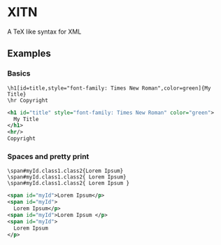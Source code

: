 # XITN
A TeX like syntax for XML

## Examples

### Basics

```xitn
\h1[id=title,style="font-family: Times New Roman",color=green]{My Title}
\hr Copyright
```

```xml
<h1 id="title" style="font-family: Times New Roman" color="green">
  My Title
</h1>
<hr/>
Copyright
```

### Spaces and pretty print

```xitn
\span#myId.class1.class2{Lorem Ipsum}
\span#myId.class1.class2{ Lorem Ipsum}
\span#myId.class1.class2{ Lorem Ipsum }
```

```xml
<span id="myId">Lorem Ipsum</p>
<span id="myId">
  Lorem Ipsum</p>
<span id="myId">Lorem Ipsum </p>
<span id="myId">
  Lorem Ipsum
</p>
```
